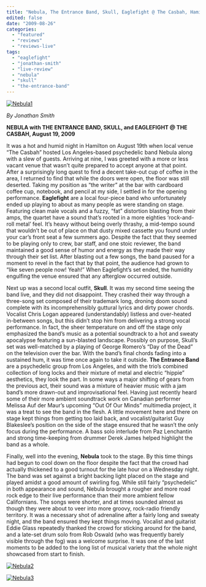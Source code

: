 ```yaml
---
title: "Nebula, The Entrance Band, Skull, Eaglefight @ The Casbah, Hamilton ON, August 19, 2009"
edited: false
date: "2009-08-26"
categories:
  - "featured"
  - "reviews"
  - "reviews-live"
tags:
  - "eaglefight"
  - "jonathan-smith"
  - "live-review"
  - "nebula"
  - "skull"
  - "the-entrance-band"
---
```


[![Nebula1](http://www.hellbound.ca/wp-content/uploads/2009/08/Nebula1-300x225.jpg "Nebula1")](http://www.hellbound.ca/wp-content/uploads/2009/08/Nebula1.jpeg)

_By Jonathan Smith_

**NEBULA with THE ENTRANCE BAND, SKULL, and EAGLEFIGHT @ THE CASBAH, August 19, 2009**

It was a hot and humid night in Hamilton on August 19th when local venue “The Casbah” hosted Los Angeles-based psychedelic band Nebula along with a slew of guests. Arriving at nine, I was greeted with a more or less vacant venue that wasn’t quite prepared to accept anyone at that point. After a surprisingly long quest to find a decent take-out cup of coffee in the area, I returned to find that while the doors were open, the floor was still deserted. Taking my position as “the writer” at the bar with cardboard coffee cup, notebook, and pencil at my side, I settled in for the opening performance. **Eaglefight** are a local four-piece band who unfortunately ended up playing to about as many people as were standing on stage. Featuring clean male vocals and a fuzzy, “fat” distortion blasting from their amps, the quartet have a sound that’s rooted in a more eighties ‘rock-and-roll metal’ feel. It’s heavy without being overly thrashy, a mid-tempo sound that wouldn’t be out of place on that dusty mixed cassette you found under your car’s front seat a few summers ago. Despite the fact that they seemed to be playing only to crew, bar staff, and one stoic reviewer, the band maintained a good sense of humor and energy as they made their way through their set list. After blasting out a few songs, the band paused for a moment to revel in the fact that by that point, the audience had grown to “like seven people now! Yeah!” When Eaglefight’s set ended, the humidity engulfing the venue ensured that any afterglow occurred outside.

Next up was a second local outfit, **Skull**. It was my second time seeing the band live, and they did not disappoint. They crashed their way through a three-song set composed of their trademark long, droning doom sound complete with its incomprehensibly guttural lyrics and dirty power chords. Vocalist Chris Logan appeared (understandably) listless and over-heated in-between songs, but this didn’t stop him from delivering a strong vocal performance. In fact, the sheer temperature on and off the stage only emphasized the band’s music as a potential soundtrack to a hot and sweaty apocalypse featuring a sun-blasted landscape. Possibly on purpose, Skull’s set was well-matched by a playing of George Romero’s “Day of the Dead” on the television over the bar. With the band’s final chords fading into a sustained hum, it was time once again to take it outside. **The Entrance Band** are a psychedelic group from Los Angeles, and with the trio’s combined collection of long locks and their mixture of metal and electric “hippie” aesthetics, they look the part. In some ways a major shifting of gears from the previous act, their sound was a mixture of heavier music with a jam band’s more drawn-out and improvisational feel. Having just recently heard some of their more ambient soundtrack work on Canadian performer Melissa Auf der Maur’s upcoming “Out Of Our Minds” multimedia project, it was a treat to see the band in the flesh. A little movement here and there on stage kept things from getting too laid back, and vocalist/guitarist Guy Blakeslee’s position on the side of the stage ensured that he wasn’t the only focus during the performance. A bass solo interlude from Paz Lenchantin and strong time-keeping from drummer Derek James helped highlight the band as a whole.

Finally, well into the evening, **Nebula** took to the stage. By this time things had begun to cool down on the floor despite the fact that the crowd had actually thickened to a good turnout for the late hour on a Wednesday night. The band was set against a bright backing light placed on the stage and played amidst a good amount of swirling fog. While still fairly “psychedelic” in both appearance and sound, Nebula brought a rougher and more road rock edge to their live performance than their more ambient fellow Californians. The songs were shorter, and at times sounded almost as though they were about to veer into more groovy, rock-radio friendly territory. It was a necessary shot of adrenaline after a fairly long and sweaty night, and the band ensured they kept things moving. Vocalist and guitarist Eddie Glass repeatedly thanked the crowd for sticking around for the band, and a late-set drum solo from Rob Oswald (who was frequently barely visible through the fog) was a welcome surprise. It was one of the last moments to be added to the long list of musical variety that the whole night showcased from start to finish.

[![Nebula2](http://www.hellbound.ca/wp-content/uploads/2009/08/Nebula2-225x300.jpg "Nebula2")](http://www.hellbound.ca/wp-content/uploads/2009/08/Nebula2.jpeg)

[![Nebula3](http://www.hellbound.ca/wp-content/uploads/2009/08/Nebula3-300x225.jpg "Nebula3")](http://www.hellbound.ca/wp-content/uploads/2009/08/Nebula3.jpeg)
